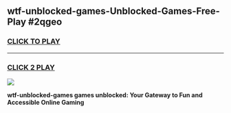 
## wtf-unblocked-games-Unblocked-Games-Free-Play #2qgeo
<h3>
<a href="https://us.freeplayer.one?title=wtf-unblocked-games&ref=9M">CLICK TO PLAY</a></h3>
<hr>

<h3>
<a href="https://us.freeplayer.one?title=wtf-unblocked-games&ref=9M">CLICK 2 PLAY</a>
  
</h3>

<a href="https://us.freeplayer.one?title=wtf-unblocked-games&ref=9M"><img src="https://clearcache.store/games.png"></a>


**wtf-unblocked-games games unblocked: Your Gateway to Fun and Accessible Online Gaming**
